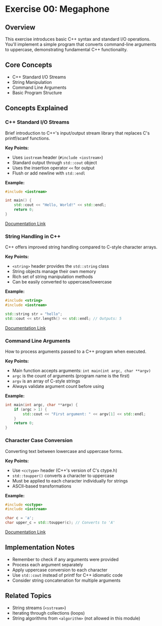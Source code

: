 # Exercise 00: Megaphone

## Overview
This exercise introduces basic C++ syntax and standard I/O operations. You'll implement a simple program that converts command-line arguments to uppercase, demonstrating fundamental C++ functionality.

## Core Concepts
- C++ Standard I/O Streams
- String Manipulation
- Command Line Arguments
- Basic Program Structure

## Concepts Explained

### C++ Standard I/O Streams
Brief introduction to C++'s input/output stream library that replaces C's printf/scanf functions.

**Key Points:**
- Uses `iostream` header (`#include <iostream>`)
- Standard output through `std::cout` object
- Uses the insertion operator `<<` for output
- Flush or add newline with `std::endl`

**Example:**
```cpp
#include <iostream>

int main() {
    std::cout << "Hello, World!" << std::endl;
    return 0;
}
```

[Documentation Link](http://www.cplusplus.com/reference/iostream/)

### String Handling in C++
C++ offers improved string handling compared to C-style character arrays.

**Key Points:**
- `<string>` header provides the `std::string` class
- String objects manage their own memory
- Rich set of string manipulation methods
- Can be easily converted to uppercase/lowercase

**Example:**
```cpp
#include <string>
#include <iostream>

std::string str = "hello";
std::cout << str.length() << std::endl; // Outputs: 5
```

[Documentation Link](http://www.cplusplus.com/reference/string/string/)

### Command Line Arguments
How to process arguments passed to a C++ program when executed.

**Key Points:**
- Main function accepts arguments: `int main(int argc, char **argv)`
- `argc` is the count of arguments (program name is the first)
- `argv` is an array of C-style strings
- Always validate argument count before using

**Example:**
```cpp
int main(int argc, char **argv) {
    if (argc > 1) {
        std::cout << "First argument: " << argv[1] << std::endl;
    }
    return 0;
}
```

### Character Case Conversion
Converting text between lowercase and uppercase forms.

**Key Points:**
- Use `<cctype>` header (C++'s version of C's ctype.h)
- `std::toupper()` converts a character to uppercase
- Must be applied to each character individually for strings
- ASCII-based transformations

**Example:**
```cpp
#include <cctype>
#include <iostream>

char c = 'a';
char upper_c = std::toupper(c); // Converts to 'A'
```

[Documentation Link](http://www.cplusplus.com/reference/cctype/)

## Implementation Notes
- Remember to check if any arguments were provided
- Process each argument separately
- Apply uppercase conversion to each character
- Use `std::cout` instead of printf for C++ idiomatic code
- Consider string concatenation for multiple arguments

## Related Topics
- String streams (`<sstream>`)
- Iterating through collections (loops)
- String algorithms from `<algorithm>` (not allowed in this module)